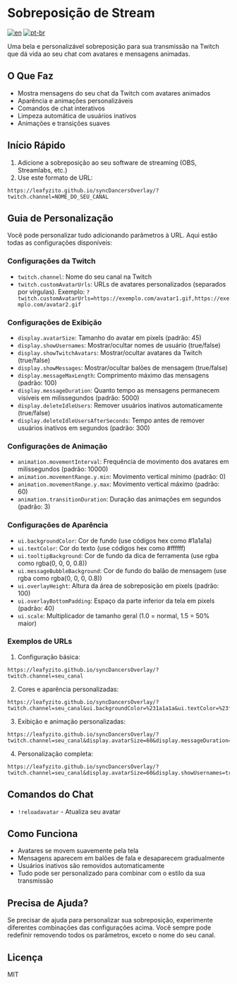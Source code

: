 # Sobreposição de Stream

[![en](https://img.shields.io/badge/lang-en-red.svg)](README.md)
[![pt-br](https://img.shields.io/badge/lang-pt--br-green.svg)](README.pt.md)

Uma bela e personalizável sobreposição para sua transmissão na Twitch que dá vida ao seu chat com avatares e mensagens animadas.

## O Que Faz

- Mostra mensagens do seu chat da Twitch com avatares animados
- Aparência e animações personalizáveis
- Comandos de chat interativos
- Limpeza automática de usuários inativos
- Animações e transições suaves

## Início Rápido

1. Adicione a sobreposição ao seu software de streaming (OBS, Streamlabs, etc.)
2. Use este formato de URL:
```
https://leafyzito.github.io/syncDancersOverlay/?twitch.channel=NOME_DO_SEU_CANAL
```

## Guia de Personalização

Você pode personalizar tudo adicionando parâmetros à URL. Aqui estão todas as configurações disponíveis:

### Configurações da Twitch
- `twitch.channel`: Nome do seu canal na Twitch
- `twitch.customAvatarUrls`: URLs de avatares personalizados (separados por vírgulas). Exemplo: `?twitch.customAvatarUrls=https://exemplo.com/avatar1.gif,https://exemplo.com/avatar2.gif`

### Configurações de Exibição
- `display.avatarSize`: Tamanho do avatar em pixels (padrão: 45)
- `display.showUsernames`: Mostrar/ocultar nomes de usuário (true/false)
- `display.showTwitchAvatars`: Mostrar/ocultar avatares da Twitch (true/false)
- `display.showMessages`: Mostrar/ocultar balões de mensagem (true/false)
- `display.messageMaxLength`: Comprimento máximo das mensagens (padrão: 100)
- `display.messageDuration`: Quanto tempo as mensagens permanecem visíveis em milissegundos (padrão: 5000)
- `display.deleteIdleUsers`: Remover usuários inativos automaticamente (true/false)
- `display.deleteIdleUsersAfterSeconds`: Tempo antes de remover usuários inativos em segundos (padrão: 300)

### Configurações de Animação
- `animation.movementInterval`: Frequência de movimento dos avatares em milissegundos (padrão: 10000)
- `animation.movementRange.y.min`: Movimento vertical mínimo (padrão: 0)
- `animation.movementRange.y.max`: Movimento vertical máximo (padrão: 60)
- `animation.transitionDuration`: Duração das animações em segundos (padrão: 3)

### Configurações de Aparência
- `ui.backgroundColor`: Cor de fundo (use códigos hex como #1a1a1a)
- `ui.textColor`: Cor do texto (use códigos hex como #ffffff)
- `ui.tooltipBackground`: Cor de fundo da dica de ferramenta (use rgba como rgba(0, 0, 0, 0.8))
- `ui.messageBubbleBackground`: Cor de fundo do balão de mensagem (use rgba como rgba(0, 0, 0, 0.8))
- `ui.overlayHeight`: Altura da área de sobreposição em pixels (padrão: 100)
- `ui.overlayBottomPadding`: Espaço da parte inferior da tela em pixels (padrão: 40)
- `ui.scale`: Multiplicador de tamanho geral (1.0 = normal, 1.5 = 50% maior)

### Exemplos de URLs

1. Configuração básica:
```
https://leafyzito.github.io/syncDancersOverlay/?twitch.channel=seu_canal
```

2. Cores e aparência personalizadas:
```
https://leafyzito.github.io/syncDancersOverlay/?twitch.channel=seu_canal&ui.backgroundColor=%231a1a1a&ui.textColor=%23ffffff&ui.scale=1.1
```

3. Exibição e animação personalizadas:
```
https://leafyzito.github.io/syncDancersOverlay/?twitch.channel=seu_canal&display.avatarSize=60&display.messageDuration=8000&animation.movementInterval=5000&animation.transitionDuration=2
```

4. Personalização completa:
```
https://leafyzito.github.io/syncDancersOverlay/?twitch.channel=seu_canal&display.avatarSize=60&display.showUsernames=true&display.showMessages=true&display.messageDuration=5000&animation.movementInterval=10000&animation.transitionDuration=3&ui.backgroundColor=%231a1a1a&ui.textColor=%23ffffff&ui.scale=1.1
```

## Comandos do Chat

- `!reloadavatar` - Atualiza seu avatar

## Como Funciona

- Avatares se movem suavemente pela tela
- Mensagens aparecem em balões de fala e desaparecem gradualmente
- Usuários inativos são removidos automaticamente
- Tudo pode ser personalizado para combinar com o estilo da sua transmissão

## Precisa de Ajuda?

Se precisar de ajuda para personalizar sua sobreposição, experimente diferentes combinações das configurações acima. Você sempre pode redefinir removendo todos os parâmetros, exceto o nome do seu canal.

## Licença

MIT 